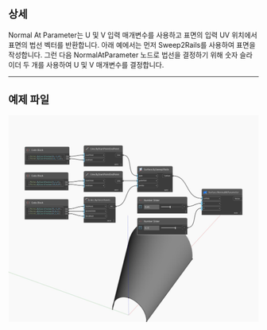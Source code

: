 ## 상세
Normal At Parameter는 U 및 V 입력 매개변수를 사용하고 표면의 입력 UV 위치에서 표면의 법선 벡터를 반환합니다. 아래 예에서는 먼저 Sweep2Rails를 사용하여 표면을 작성합니다. 그런 다음 NormalAtParameter 노드로 법선을 결정하기 위해 숫자 슬라이더 두 개를 사용하여 U 및 V 매개변수를 결정합니다.
___
## 예제 파일

![NormalAtParameter](./Autodesk.DesignScript.Geometry.Surface.NormalAtParameter_img.jpg)

